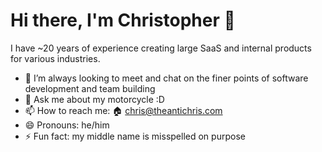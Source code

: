 # Hi there, I'm Christopher 👋

I have ~20 years of experience creating large SaaS and internal products for various industries.

* 👯 I’m always looking to meet and chat on the finer points of software
development and team building
* 💬 Ask me about my motorcycle :D
* 📫 How to reach me: 🏠 chris@theantichris.com
* 😄 Pronouns: he/him
* ⚡ Fun fact: my middle name is misspelled on purpose
